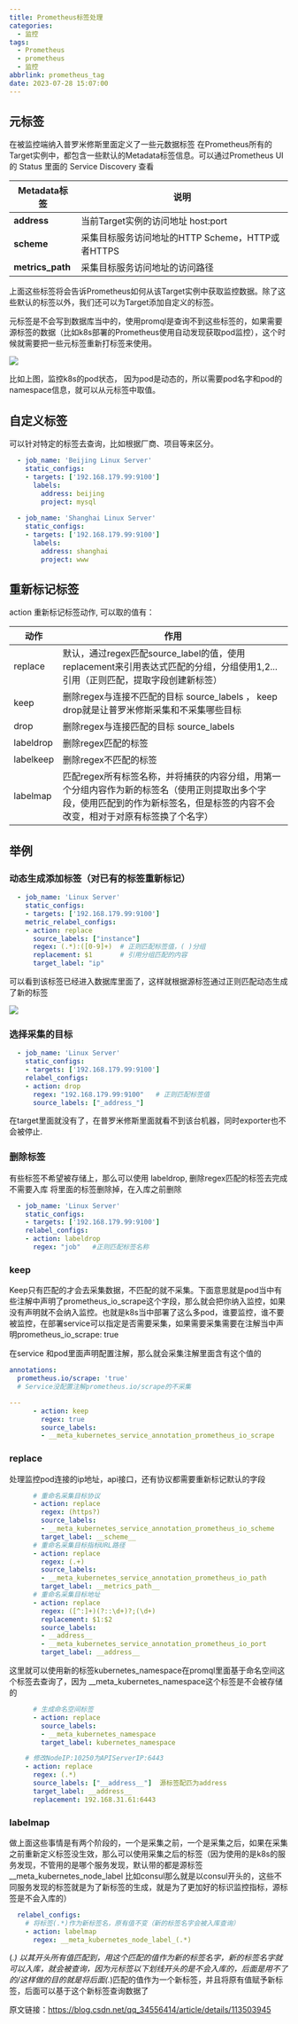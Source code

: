 ```yaml
---
title: Prometheus标签处理
categories:
  - 监控
tags:
  - Prometheus
  - prometheus
  - 监控
abbrlink: prometheus_tag
date: 2023-07-28 15:07:00
---
```


## 元标签

在被监控端纳入普罗米修斯里面定义了一些元数据标签
在Prometheus所有的Target实例中，都包含一些默认的Metadata标签信息。可以通过Prometheus UI的 Status 里面的 Service Discovery 查看

| Metadata标签     | 说明                                             |
| ---------------- | --- |
| __address__      | 当前Target实例的访问地址  host:port            |
| __scheme__       | 采集目标服务访问地址的HTTP Scheme，HTTP或者HTTPS |
| __metrics_path__ | 采集目标服务访问地址的访问路径                   |

上面这些标签将会告诉Prometheus如何从该Target实例中获取监控数据。除了这些默认的标签以外，我们还可以为Target添加自定义的标签。


元标签是不会写到数据库当中的，使用promql是查询不到这些标签的，如果需要源标签的数据（比如k8s部署的Prometheus使用自动发现获取pod监控），这个时候就需要把一些元标签重新打标签来使用。

![](https://static.zahui.fan/images/202307311829414.png)

比如上图，监控k8s的pod状态， 因为pod是动态的，所以需要pod名字和pod的namespace信息，就可以从元标签中取值。

## 自定义标签

可以针对特定的标签去查询，比如根据厂商、项目等来区分。

```yml
  - job_name: 'Beijing Linux Server'
    static_configs:
    - targets: ['192.168.179.99:9100']
      labels:
        address: beijing
        project: mysql
 
  - job_name: 'Shanghai Linux Server'
    static_configs:
    - targets: ['192.168.179.99:9100']
      labels:
        address: shanghai
        project: www
```


## 重新标记标签

action 重新标记标签动作, 可以取的值有：

| 动作      | 作用                                                                                                                                                                              |
| --------- | --------------------------------------------------------------------------------------------------------------------------------------------------------------------------------- |
| replace   | 默认，通过regex匹配source_label的值，使用replacement来引用表达式匹配的分组，分组使用$1,$2...引用（正则匹配，提取字段创建新标签）                                                  |
| keep      | 删除regex与连接不匹配的目标 source_labels ， keep drop就是让普罗米修斯采集和不采集哪些目标                                                                                        |
| drop      | 删除regex与连接匹配的目标 source_labels                                                                                                                                           |
| labeldrop | 删除regex匹配的标签                                                                                                                                                               |
| labelkeep | 删除regex不匹配的标签                                                                                                                                                             |
| labelmap  | 匹配regex所有标签名称，并将捕获的内容分组，用第一个分组内容作为新的标签名（使用正则提取出多个字段，使用匹配到的作为新标签名，但是标签的内容不会改变，相对于对原有标签换了个名字） |


## 举例

### 动态生成添加标签（对已有的标签重新标记）  

```yml
  - job_name: 'Linux Server'
    static_configs:
    - targets: ['192.168.179.99:9100']
    metric_relabel_configs:
    - action: replace
      source_labels: ["instance"]
      regex: (.*):([0-9]+)  # 正则匹配标签值，( )分组
      replacement: $1       # 引用分组匹配的内容
      target_label: "ip"
```

可以看到该标签已经进入数据库里面了，这样就根据源标签通过正则匹配动态生成了新的标签 

![](https://static.zahui.fan/images/202307311816271.png)

### 选择采集的目标

```yml
  - job_name: 'Linux Server'
    static_configs:
    - targets: ['192.168.179.99:9100']
    relabel_configs:
    - action: drop
      regex: "192.168.179.99:9100"   # 正则匹配标签值
      source_labels: ["_address_"]
```

在target里面就没有了，在普罗米修斯里面就看不到该台机器，同时exporter也不会被停止.

### 删除标签

有些标签不希望被存储上，那么可以使用 labeldrop, 删除regex匹配的标签去完成不需要入库 将里面的标签删除掉，在入库之前删除

```yml
  - job_name: 'Linux Server'
    static_configs:
    - targets: ['192.168.179.99:9100']
    relabel_configs:
    - action: labeldrop
      regex: "job"   #正则匹配标签名称
```


### keep

Keep只有匹配的才会去采集数据，不匹配的就不采集。下面意思就是pod当中有些注解中声明了prometheus_io_scrape这个字段，那么就会把你纳入监控，如果没有声明就不会纳入监控。也就是k8s当中部署了这么多pod，谁要监控，谁不要被监控，在部署service可以指定是否需要采集，如果需要采集需要在注解当中声明prometheus_io_scrape: true

在service 和pod里面声明配置注解，那么就会采集注解里面含有这个值的

```yml
annotations:
  prometheus.io/scrape: 'true'
  # Service没配置注解prometheus.io/scrape的不采集

---
      - action: keep
        regex: true
        source_labels:
        - __meta_kubernetes_service_annotation_prometheus_io_scrape
```

### replace

处理监控pod连接的ip地址，api接口，还有协议都需要重新标记默认的字段

```yml
      # 重命名采集目标协议
      - action: replace
        regex: (https?)
        source_labels:
        - __meta_kubernetes_service_annotation_prometheus_io_scheme
        target_label: __scheme__
      # 重命名采集目标指标URL路径
      - action: replace
        regex: (.+)
        source_labels:
        - __meta_kubernetes_service_annotation_prometheus_io_path
        target_label: __metrics_path__
      # 重命名采集目标地址
      - action: replace
        regex: ([^:]+)(?::\d+)?;(\d+)
        replacement: $1:$2
        source_labels:
        - __address__
        - __meta_kubernetes_service_annotation_prometheus_io_port
        target_label: __address__
```

这里就可以使用新的标签kubernetes_namespace在promql里面基于命名空间这个标签去查询了，因为 __meta_kubernetes_namespace这个标签是不会被存储的 

```yml
      # 生成命名空间标签
      - action: replace
        source_labels:
        - __meta_kubernetes_namespace
        target_label: kubernetes_namespace
```

```yml
    # 修改NodeIP:10250为APIServerIP:6443
    - action: replace
      regex: (.*)
      source_labels: ["__address__"]  源标签配匹为address
      target_label: __address__
      replacement: 192.168.31.61:6443
```

### labelmap

做上面这些事情是有两个阶段的，一个是采集之前，一个是采集之后，如果在采集之前重新定义标签没生效，那么可以使用采集之后的标签（因为使用的是k8s的服务发现，不管用的是哪个服务发现，默认带的都是源标签__meta_kubernetes_node_label  比如consul那么就是以consul开头的，这些不同服务发现的标签就是为了新标签的生成，就是为了更加好的标识监控指标，源标签是不会入库的）

```yml
  relabel_configs:
    # 将标签(.*)作为新标签名，原有值不变（新的标签名字会被入库查询）
    - action: labelmap
      regex: __meta_kubernetes_node_label_(.*) 
```

(.*) 以其开头所有值匹配到，用这个匹配的值作为新的标签名字，新的标签名字就可以入库，就会被查询，因为元标签以下划线开头的是不会入库的，后面是用不了的/这样做的目的就是将后面(.*)匹配的值作为一个新标签，并且将原有值赋予新标签，后面可以基于这个新标签查询数据了

原文链接：https://blog.csdn.net/qq_34556414/article/details/113503945